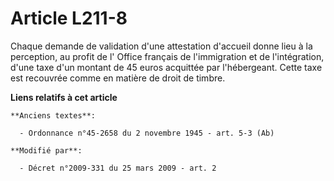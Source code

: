 # Article L211-8

Chaque demande de validation d'une attestation d'accueil donne lieu à la perception, au profit de l'          Office français
de l'immigration et de l'intégration, d'une taxe d'un montant de 45 euros acquittée par l'hébergeant. Cette taxe est
recouvrée comme en matière de droit de timbre.

**Liens relatifs à cet article**

	**Anciens textes**:

	  - Ordonnance n°45-2658 du 2 novembre 1945 - art. 5-3 (Ab)

	**Modifié par**:

	  - Décret n°2009-331 du 25 mars 2009 - art. 2
